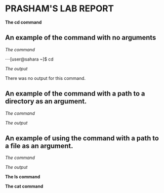 # PRASHAM'S LAB REPORT 

**The cd command**

## An example of the command with no arguments

*The command*

····[user@sahara ~]$ cd

*The output*

There was no output for this command.

## An example of the command with a path to a directory as an argument.

*The command*

*The output*

## An example of using the command with a path to a file as an argument.

*The command*

*The output*

**The ls command**



**The cat command**


